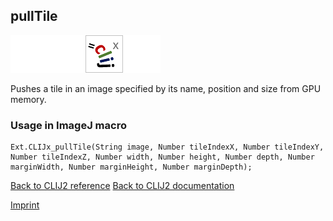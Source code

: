 ## pullTile
<img src="images/mini_empty_logo.png"/><img src="images/mini_empty_logo.png"/><img src="images/mini_clijx_logo.png"/><img src="images/mini_empty_logo.png"/>

Pushes a tile in an image specified by its name, position and size from GPU memory.

### Usage in ImageJ macro
```
Ext.CLIJx_pullTile(String image, Number tileIndexX, Number tileIndexY, Number tileIndexZ, Number width, Number height, Number depth, Number marginWidth, Number marginHeight, Number marginDepth);
```


[Back to CLIJ2 reference](https://clij.github.io/clij2-docs/reference)
[Back to CLIJ2 documentation](https://clij.github.io/clij2-docs)

[Imprint](https://clij.github.io/imprint)
